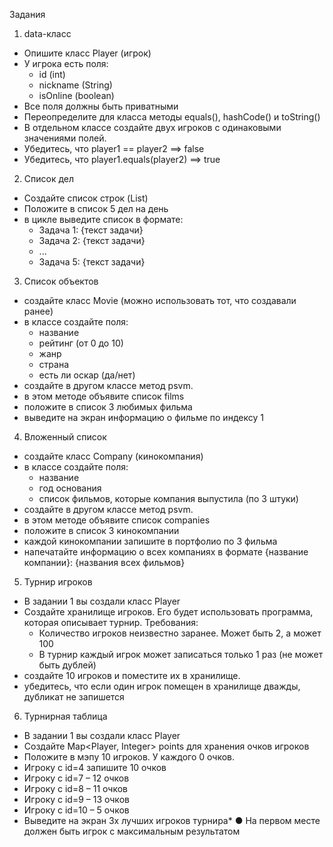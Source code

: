 Задания

1. data-класс
- Опишите класс Player (игрок)
- У игрока есть поля:
  - id (int)
  - nickname (String)
  - isOnline (boolean)
- Все поля должны быть приватными
- Переопределите для класса методы equals(), hashCode() и toString()
- В отдельном классе создайте двух игроков с одинаковыми значениями
полей.
- Убедитесь, что player1 == player2 ==> false
- Убедитесь, что player1.equals(player2) ==> true
  
2. Список дел
- Создайте список строк (List)
- Положите в список 5 дел на день
- в цикле выведите список в формате:
  - Задача 1: {текст задачи}
  - Задача 2: {текст задачи}
  - ...
  - Задача 5: {текст задачи}
    
3. Список объектов
- создайте класс Movie (можно использовать тот, что создавали ранее)
- в классе создайте поля:
  - название
  - рейтинг (от 0 до 10)
  - жанр
  - страна
  - есть ли оскар (да/нет)
- создайте в другом классе метод psvm.
- в этом методе объявите список films
- положите в список 3 любимых фильма
- выведите на экран информацию о фильме по индексу 1
  
4. Вложенный список
- создайте класс Company (кинокомпания)
- в классе создайте поля:
  - название
  - год основания
  - список фильмов, которые компания выпустила (по 3 штуки)
- создайте в другом классе метод psvm.
- в этом методе объявите список companies
- положите в список 3 кинокомпании
- каждой кинокомпании запишите в портфолио по 3 фильма
- напечатайте информацию о всех компаниях в формате
{название компании}: {названия всех фильмов}

5. Турнир игроков
- В задании 1 вы создали класс Player
- Создайте хранилище игроков. Его будет использовать программа, которая описывает турнир. Требования:
  - Количество игроков неизвестно заранее. Может быть 2, а может 100
  - В турнир каждый игрок может записаться только 1 раз (не может быть дублей)
- создайте 10 игроков и поместите их в хранилище.
- убедитесь, что если один игрок помещен в хранилище дважды, дубликат не запишется

6. Турнирная таблица
- В задании 1 вы создали класс Player
- Создайте Map<Player, Integer> points для хранения очков игроков
- Положите в мэпу 10 игроков. У каждого 0 очков.
- Игроку с id=4 запишите 10 очков
- Игроку с id=7 – 12 очков
- Игроку с id=8 – 11 очков
- Игроку с id=9 – 13 очков
- Игроку с id=10 – 5 очков
- Выведите на экран 3х лучших игроков турнира*
● На первом месте должен быть игрок с максимальным результатом
